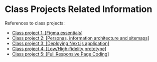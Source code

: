 # Class Projects Related Information

References to class projects:

- [Class project 1: [Figma essentials]](/class-projects/class-project-1/)
- [Class project 2: [Personas, information architecture and sitemaps]](/class-projects/class-project-2/)
- [Class project 3: [Deploying Next.js application]](/class-projects/class-project-3/)
- [Class project 4: [Low/High-fidelity prototype]](/class-projects/class-project-4/)
- [Class project 5: [Full Responsive Page Coding]](/class-projects/class-project-5/)
